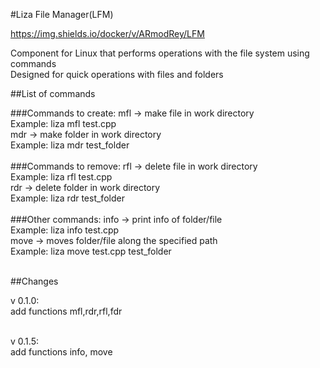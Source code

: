 #Liza File Manager(LFM) 

https://img.shields.io/docker/v/ARmodRey/LFM

Component for Linux that performs operations with the file system using commands <br/>
Designed for quick operations with files and folders<br/>

##List of commands

###Commands to create:
    mfl -> make file in work directory <br/>
        Example: liza mfl test.cpp<br/>
    mdr -> make folder in work directory <br/>
        Example: liza mdr test_folder<br/>
<br/>
###Commands to remove:
    rfl -> delete file in work directory<br/>
        Example: liza rfl test.cpp<br/>
    rdr -> delete folder in work directory<br/>
        Example: liza rdr test_folder<br/>
<br/>
###Other commands:
    info -> print info of folder/file<br/>
        Example: liza info test.cpp<br/>
    move -> moves folder/file along the specified path<br/>
        Example: liza move test.cpp test_folder<br/>
<br/>

##Сhanges

v 0.1.0:<br/>
    add functions mfl,rdr,rfl,fdr<br/>
<br/>

v 0.1.5:<br/>
    add functions info, move<br/>
<br/>